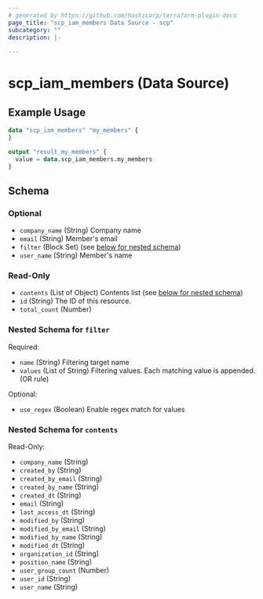 ```yaml
---
# generated by https://github.com/hashicorp/terraform-plugin-docs
page_title: "scp_iam_members Data Source - scp"
subcategory: ""
description: |-
  
---
```


# scp_iam_members (Data Source)



## Example Usage

```terraform
data "scp_iam_members" "my_members" {
}

output "result_my_members" {
  value = data.scp_iam_members.my_members
}
```

<!-- schema generated by tfplugindocs -->
## Schema

### Optional

- `company_name` (String) Company name
- `email` (String) Member's email
- `filter` (Block Set) (see [below for nested schema](#nestedblock--filter))
- `user_name` (String) Member's name

### Read-Only

- `contents` (List of Object) Contents list (see [below for nested schema](#nestedatt--contents))
- `id` (String) The ID of this resource.
- `total_count` (Number)

<a id="nestedblock--filter"></a>
### Nested Schema for `filter`

Required:

- `name` (String) Filtering target name
- `values` (List of String) Filtering values. Each matching value is appended. (OR rule)

Optional:

- `use_regex` (Boolean) Enable regex match for values


<a id="nestedatt--contents"></a>
### Nested Schema for `contents`

Read-Only:

- `company_name` (String)
- `created_by` (String)
- `created_by_email` (String)
- `created_by_name` (String)
- `created_dt` (String)
- `email` (String)
- `last_access_dt` (String)
- `modified_by` (String)
- `modified_by_email` (String)
- `modified_by_name` (String)
- `modified_dt` (String)
- `organization_id` (String)
- `position_name` (String)
- `user_group_count` (Number)
- `user_id` (String)
- `user_name` (String)


